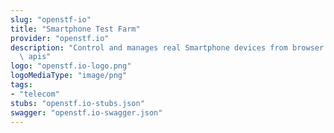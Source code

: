 ```yaml
---
slug: "openstf-io"
title: "Smartphone Test Farm"
provider: "openstf.io"
description: "Control and manages real Smartphone devices from browser and restful\
  \ apis"
logo: "openstf.io-logo.png"
logoMediaType: "image/png"
tags:
- "telecom"
stubs: "openstf.io-stubs.json"
swagger: "openstf.io-swagger.json"
---
```

